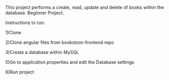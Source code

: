 This project performs a create, read, update and delete of books within the database. Beginner Project.

Instructions to run:

1)Clone 

2)Clone angular files from bookstore-frontend repo

3)Create a database within MySQL

5)Go to application.properties and edit the Database settings

6)Run project

